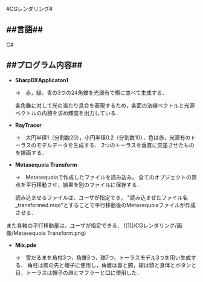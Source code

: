 #CGレンダリング#

##言語##
---
C#

##プログラム内容##
---
- **SharpDXApplicaton1**

  →　赤，緑，青の3つの24角錐を光源有で横に並べて生成する．
  
    各角錐に対して光の当たり具合を表現するため，各面の法線ベクトルと光源ベクトルの内積を求め輝度を出力している．
- **RayTracer**
  
  →　大円半径1（分割数20），小円半径0.2（分割数10），色は赤，光源有のトーラスのモデルデータを生成する．
    2つのトーラスを垂直に交差させたものを描画する．
    
- **Metasequoia Transform**
  
  →　Metasequoiaで作成したファイルを読み込み，
  全てのオブジェクトの頂点を平行移動させ，結果を別のファイルに保存する．

  読み込ませるファイルは、ユーザが指定でき， "読み込ませたファイル名_transformed.mqo"とすることで平行移動後のMetasequoiaファイルが作成させる．
  
また各軸の平行移動量は，ユーザが指定できる．
![1](/CGレンダリング/画像/Metasequoia Transform.png)
  

- **Mix.pde**
  
  →　雪だるまを角柱3つ，角錐3つ，球7つ，トーラスモデル3つを用い生成する．
 角柱は腕の先と帽子に使用し，角錐は鼻と腕，球は頭と身体とボタンと目，トーラスは帽子の淵とマフラーと口に使用した．
